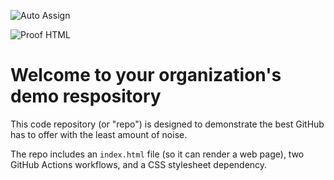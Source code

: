 ![Auto Assign](https://github.com/SandA-devops/demo-repository/actions/workflows/auto-assign.yml/badge.svg)

![Proof HTML](https://github.com/SandA-devops/demo-repository/actions/workflows/proof-html.yml/badge.svg)

# Welcome to your organization's demo respository
This code repository (or "repo") is designed to demonstrate the best GitHub has to offer with the least amount of noise.

The repo includes an `index.html` file (so it can render a web page), two GitHub Actions workflows, and a CSS stylesheet dependency.

